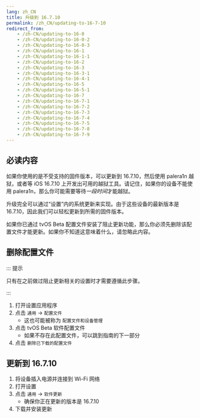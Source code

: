 ```yaml
---
lang: zh_CN
title: 升级到 16.7.10
permalink: /zh_CN/updating-to-16-7-10
redirect_from:
    - /zh-CN/updating-to-16-0
    - /zh-CN/updating-to-16-0-2
    - /zh-CN/updating-to-16-0-3
    - /zh-CN/updating-to-16-1
    - /zh-CN/updating-to-16-1-1
    - /zh-CN/updating-to-16-2
    - /zh-CN/updating-to-16-3
    - /zh-CN/updating-to-16-3-1
    - /zh-CN/updating-to-16-4-1
    - /zh-CN/updating-to-16-5
    - /zh-CN/updating-to-16-5-1
    - /zh-CN/updating-to-16-7
    - /zh-CN/updating-to-16-7-1
    - /zh-CN/updating-to-16-7-2
    - /zh-CN/updating-to-16-7-3
    - /zh-CN/updating-to-16-7-4
    - /zh-CN/updating-to-16-7-5
    - /zh-CN/updating-to-16-7-8
    - /zh-CN/updating-to-16-7-9
---
```


## 必读内容

如果你使用的是不受支持的固件版本，可以更新到 16.7.10，然后使用 palera1n 越狱，或者等 iOS 16.7.10 上开发出可用的越狱工具。请记住，如果你的设备不能使用 palera1n，那么你可能需要等待*一段时间*才能越狱。

升级完全可以通过“设置”内的系统更新来实现。由于这些设备的最新版本是 16.7.10，因此我们可以轻松更新到所需的固件版本。

如果你已通过 tvOS Beta 配置文件安装了阻止更新功能，那么你必须先删除该配置文件才能更新。如果你不知道这意味着什么，请忽略此内容。

## 删除配置文件

::: 提示

只有在之前做过阻止更新相关的设置时才需要遵循此步骤。

:::

1. 打开设置应用程序
1. 点击 `通用` -> `配置文件`
    - 这也可能被称为 `配置文件和设备管理`
1. 点击 tvOS Beta 软件配置文件
    - 如果不存在此配置文件，可以跳到指南的下一部分
1. 点击 `删除已下载的配置文件`

## 更新到 16.7.10

1. 将设备插入电源并连接到 Wi-Fi 网络
1. 打开设置
1. 点击 `通用` -> `软件更新`
    - 确保你正在更新的版本是 16.7.10
1. 下载并安装更新
